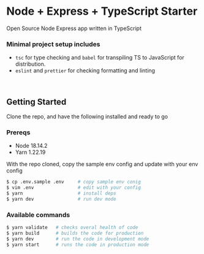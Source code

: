 # Node + Express + TypeScript Starter

Open Source Node Express app written in TypeScript

### Minimal project setup includes

- `tsc` for type checking and `babel` for transpiling TS to JavaScript for
  distribution.
- `eslint` and `prettier` for checking formatting and linting

<br/>

## Getting Started

Clone the repo, and have the following installed and ready to go

### Prereqs

- Node 18.14.2
- Yarn 1.22.19

With the repo cloned, copy the sample env config and update with your env config

```bash
$ cp .env.sample .env     # copy sample env conig
$ vim .env                # edit with your config
$ yarn                    # install deps
$ yarn dev                # run dev mode
```

### Available commands

```bash
$ yarn validate   # checks overal health of code
$ yarn build      # builds the code for production
$ yarn dev        # run the code in development mode
$ yarn start      # runs the code in production mode
```
